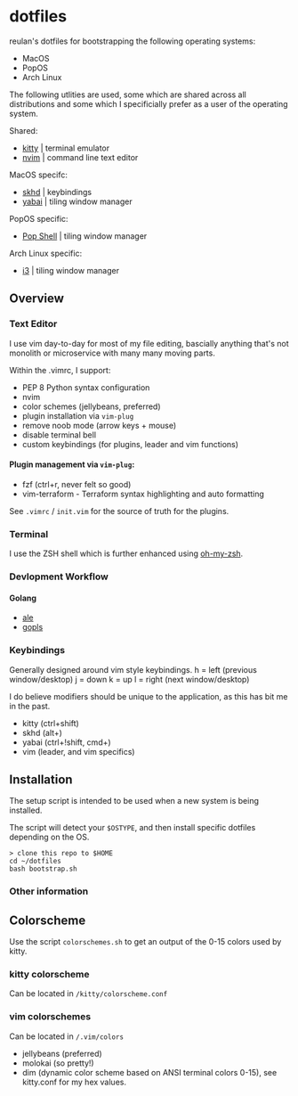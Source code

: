 # dotfiles

reulan's dotfiles for bootstrapping the following operating systems:
- MacOS
- PopOS
- Arch Linux

The following utlities are used, some which are shared across all distributions and some which I specificially prefer as a user of the operating system.

Shared:
- [kitty](https://github.com/kovidgoyal/kitty) | terminal emulator
- [nvim](https://www.vim.org/) | command line text editor

MacOS specifc:
- [skhd](https://github.com/koekeishiya/skhd) | keybindings
- [yabai](https://github.com/koekeishiya/yabai) | tiling window manager

PopOS specific:
- [Pop Shell](https://github.com/pop-os/shell) | tiling window manager

Arch Linux specific:
- [i3](https://i3wm.org/) | tiling window manager 

## Overview
### Text Editor
I use vim day-to-day for most of my file editing, bascially anything that's not monolith or microservice with many many moving parts.

Within the .vimrc, I support:
* PEP 8 Python syntax configuration
* nvim
* color schemes (jellybeans, preferred)
* plugin installation via `vim-plug`
* remove noob mode (arrow keys + mouse)
* disable terminal bell
* custom keybindings (for plugins, leader and vim functions)

#### Plugin management via `vim-plug`:
* fzf (ctrl+r, never felt so good)
* vim-terraform - Terraform syntax highlighting and auto formatting

See `.vimrc` / `init.vim` for the source of truth for the plugins.

### Terminal
I use the ZSH shell which is further enhanced using [oh-my-zsh](https://github.com/robbyrussell/oh-my-zsh).

### Devlopment Workflow
#### Golang
- [ale](https://github.com/dense-analysis/ale)
- [gopls](https://github.com/golang/tools/blob/master/gopls/README.md)

### Keybindings
Generally designed around vim style keybindings.
h = left (previous window/desktop)
j = down
k = up
l = right (next window/desktop)

I do believe modifiers should be unique to the application, as this has bit me in the past.

* kitty (ctrl+shift)
* skhd (alt+)
* yabai (ctrl+!shift, cmd+)
* vim (leader, and vim specifics)

## Installation
The setup script is intended to be used when a new system is being installed. 

The script will detect your `$OSTYPE`, and then install specific dotfiles depending on the OS.
```
> clone this repo to $HOME
cd ~/dotfiles
bash bootstrap.sh
```

### Other information
## Colorscheme
Use the script `colorschemes.sh` to get an output of the 0-15 colors used by kitty.

### kitty colorscheme
Can be located in `/kitty/colorscheme.conf`

### vim colorschemes
Can be located in `/.vim/colors`
- jellybeans (preferred)
- molokai (so pretty!)
- dim (dynamic color scheme based on ANSI terminal colors 0-15), see kitty.conf for my hex values.
